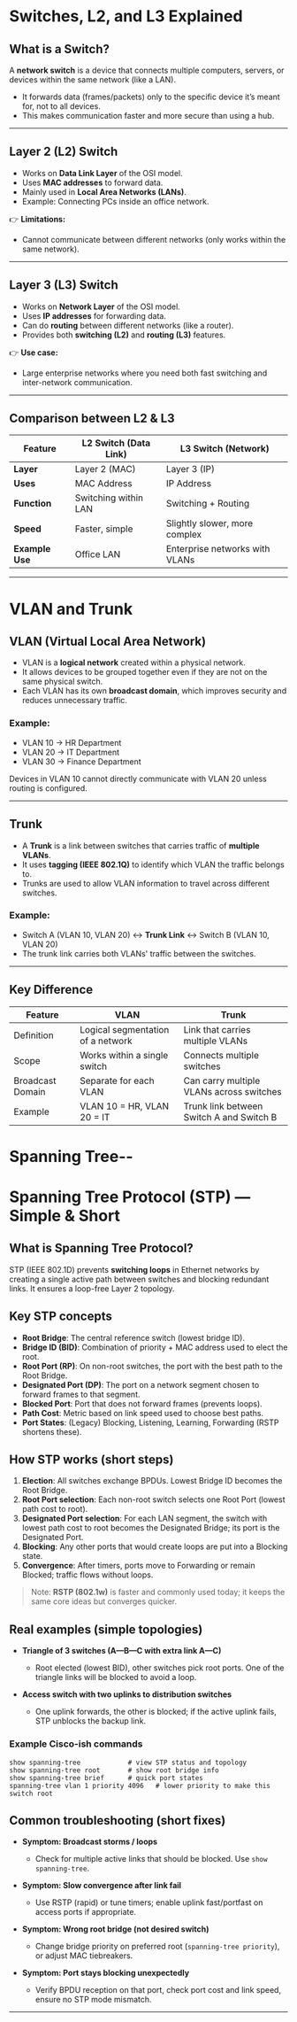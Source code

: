 # Switches, L2, and L3 Explained

##  What is a Switch?
A **network switch** is a device that connects multiple computers, servers, or devices within the same network (like a LAN).  
- It forwards data (frames/packets) only to the specific device it’s meant for, not to all devices.  
- This makes communication faster and more secure than using a hub.  

---

##  Layer 2 (L2) Switch
- Works on **Data Link Layer** of the OSI model.  
- Uses **MAC addresses** to forward data.  
- Mainly used in **Local Area Networks (LANs)**.  
- Example: Connecting PCs inside an office network.  

👉 **Limitations:**  
- Cannot communicate between different networks (only works within the same network).  

---

##  Layer 3 (L3) Switch
- Works on **Network Layer** of the OSI model.  
- Uses **IP addresses** for forwarding data.  
- Can do **routing** between different networks (like a router).  
- Provides both **switching (L2)** and **routing (L3)** features.  

👉 **Use case:**  
- Large enterprise networks where you need both fast switching and inter-network communication.  

---

## Comparison between L2 & L3

| Feature            | L2 Switch (Data Link) | L3 Switch (Network) |
|---------------------|-----------------------|----------------------|
| **Layer**          | Layer 2 (MAC)        | Layer 3 (IP)        |
| **Uses**           | MAC Address          | IP Address          |
| **Function**       | Switching within LAN | Switching + Routing |
| **Speed**          | Faster, simple       | Slightly slower, more complex |
| **Example Use**    | Office LAN           | Enterprise networks with VLANs |

---


# VLAN and Trunk

## VLAN (Virtual Local Area Network)
- VLAN is a **logical network** created within a physical network.
- It allows devices to be grouped together even if they are not on the same physical switch.
- Each VLAN has its own **broadcast domain**, which improves security and reduces unnecessary traffic.

### Example:
- VLAN 10 → HR Department  
- VLAN 20 → IT Department  
- VLAN 30 → Finance Department  

Devices in VLAN 10 cannot directly communicate with VLAN 20 unless routing is configured.

---

## Trunk
- A **Trunk** is a link between switches that carries traffic of **multiple VLANs**.
- It uses **tagging (IEEE 802.1Q)** to identify which VLAN the traffic belongs to.
- Trunks are used to allow VLAN information to travel across different switches.

### Example:
- Switch A (VLAN 10, VLAN 20) ↔ **Trunk Link** ↔ Switch B (VLAN 10, VLAN 20)  
- The trunk link carries both VLANs' traffic between the switches.

---

## Key Difference
| Feature         | VLAN                                   | Trunk                                    |
|-----------------|----------------------------------------|------------------------------------------|
| Definition      | Logical segmentation of a network       | Link that carries multiple VLANs         |
| Scope           | Works within a single switch            | Connects multiple switches               |
| Broadcast Domain| Separate for each VLAN                  | Can carry multiple VLANs across switches |
| Example         | VLAN 10 = HR, VLAN 20 = IT              | Trunk link between Switch A and Switch B |



# Spanning Tree--

# Spanning Tree Protocol (STP) — Simple & Short

## What is Spanning Tree Protocol?

STP (IEEE 802.1D) prevents **switching loops** in Ethernet networks by creating a single active path between switches and blocking redundant links. It ensures a loop-free Layer 2 topology.

## Key STP concepts

* **Root Bridge**: The central reference switch (lowest bridge ID).
* **Bridge ID (BID)**: Combination of priority + MAC address used to elect the root.
* **Root Port (RP)**: On non-root switches, the port with the best path to the Root Bridge.
* **Designated Port (DP)**: The port on a network segment chosen to forward frames to that segment.
* **Blocked Port**: Port that does not forward frames (prevents loops).
* **Path Cost**: Metric based on link speed used to choose best paths.
* **Port States**: (Legacy) Blocking, Listening, Learning, Forwarding (RSTP shortens these).

## How STP works (short steps)

1. **Election**: All switches exchange BPDUs. Lowest Bridge ID becomes the Root Bridge.
2. **Root Port selection**: Each non-root switch selects one Root Port (lowest path cost to root).
3. **Designated Port selection**: For each LAN segment, the switch with lowest path cost to root becomes the Designated Bridge; its port is the Designated Port.
4. **Blocking**: Any other ports that would create loops are put into a Blocking state.
5. **Convergence**: After timers, ports move to Forwarding or remain Blocked; traffic flows without loops.

> Note: **RSTP (802.1w)** is faster and commonly used today; it keeps the same core ideas but converges quicker.

## Real examples (simple topologies)

* **Triangle of 3 switches (A—B—C with extra link A—C)**

  * Root elected (lowest BID), other switches pick root ports. One of the triangle links will be blocked to avoid a loop.
* **Access switch with two uplinks to distribution switches**

  * One uplink forwards, the other is blocked; if the active uplink fails, STP unblocks the backup link.

### Example Cisco-ish commands 

```
show spanning-tree            # view STP status and topology
show spanning-tree root       # show root bridge info
show spanning-tree brief      # quick port states
spanning-tree vlan 1 priority 4096   # lower priority to make this switch root
```

## Common troubleshooting (short fixes)

* **Symptom: Broadcast storms / loops**

  * Check for multiple active links that should be blocked. Use `show spanning-tree`.
* **Symptom: Slow convergence after link fail**

  * Use RSTP (rapid) or tune timers; enable uplink fast/portfast on access ports if appropriate.
* **Symptom: Wrong root bridge (not desired switch)**

  * Change bridge priority on preferred root (`spanning-tree priority`), or adjust MAC tiebreakers.
* **Symptom: Port stays blocking unexpectedly**

  * Verify BPDU reception on that port, check port cost and link speed, ensure no STP mode mismatch.


---



